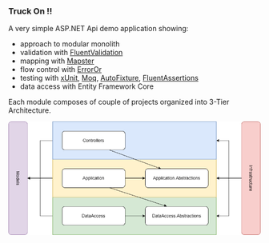 ### Truck On !!

A very simple ASP.NET Api demo application showing:
- approach to modular monolith
- validation with [FluentValidation](https://github.com/FluentValidation/FluentValidation)
- mapping with [Mapster](https://github.com/MapsterMapper/Mapster)
- flow control with [ErrorOr](https://github.com/amantinband/error-or)
- testing with [xUnit](https://github.com/xunit/xunit), [Moq](https://github.com/devlooped/moq), [AutoFixture](https://github.com/AutoFixture/AutoFixture), [FluentAssertions](https://github.com/fluentassertions/fluentassertions)
- data access with Entity Framework Core

Each module composes of couple of projects organized into 3-Tier Architecture.

![References between module's projects](ModuleInternalReferences.png?raw=true)
